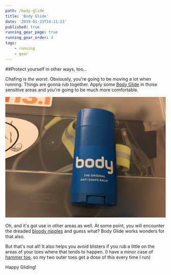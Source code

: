 ```yaml
---
path: /body-glide
title: 'Body Glide'
date: '2019-01-23T14:11:21'
published: true
running_gear_page: true
running_gear_order: 4
tags:
    - running
    - gear
---
```


##Protect yourself in other ways, too...

Chafing is *the worst*. Obviously, you're going to be moving a lot when running. Things are gonna rub together. Apply some [Body Glide](https://www.bodyglide.com) in those sensitive areas and you're going to be much more comfortable. 

![Body Glide](./body-glide.jpg)

Oh, and it's got use in other areas as well. At some point, you will encounter the dreaded [bloody nipples](https://www.runnersworld.com/beginner/a20846387/how-can-i-prevent-bloody-nipples/) and guess what? Body Glide works wonders for that also. 

But that's not all! It also helps you avoid blisters if you rub a little on the areas of your toes where that tends to happen. (I have a minor case of [hammer toe](https://www.superfeet.com/en-us/news/hammer-toes-explained), so my two outer toes get a dose of this every time I run)

Happy Gliding!